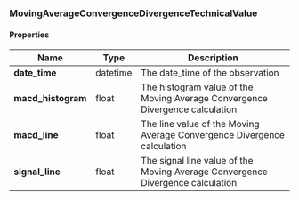 

[//]: # (CLASS:MovingAverageConvergenceDivergenceTechnicalValue)

[//]: # (KIND:object)

### MovingAverageConvergenceDivergenceTechnicalValue

#### Properties

[//]: # (START_DEFINITION)

Name | Type | Description
------------ | ------------- | -------------
**date_time** | datetime | The date_time of the observation &nbsp;
**macd_histogram** | float | The histogram value of the Moving Average Convergence Divergence calculation &nbsp;
**macd_line** | float | The line value of the Moving Average Convergence Divergence calculation &nbsp;
**signal_line** | float | The signal line value of the Moving Average Convergence Divergence calculation &nbsp;

[//]: # (END_DEFINITION)



